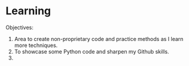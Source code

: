 # Learning
Objectives: 
1. Area to create non-proprietary code and practice methods as I learn more techniques.
2. To showcase some Python code and sharpen my Github skills.
3. 
